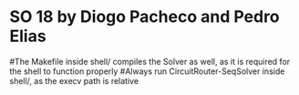 # SO 18 by Diogo Pacheco and Pedro Elias
#The Makefile inside shell/ compiles the Solver as well, as it is required for the shell to function properly
#Always run CircuitRouter-SeqSolver inside shell/, as the execv path is relative

